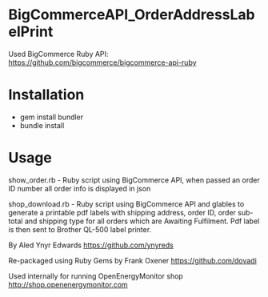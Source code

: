 BigCommerceAPI_OrderAddressLabelPrint
=====================================
Used BigCommerce Ruby API: https://github.com/bigcommerce/bigcommerce-api-ruby

Installation
============

* gem install bundler
* bundle install

Usage
=====

show_order.rb - Ruby script using BigCommerce API, when passed an order ID number all order info is displayed in json


shop_download.rb - Ruby script using BigCommerce API and glables to generate a printable pdf labels with shipping address, order ID, order sub-total and shipping type for all orders which are Awaiting Fulfilment. Pdf label is then sent to Brother QL-500 label printer.


By Aled Ynyr Edwards 
https://github.com/ynyreds

Re-packaged using Ruby Gems by Frank Oxener 
https://github.com/dovadi

Used internally for running OpenEnergyMonitor shop
http://shop.openenergymonitor.com





